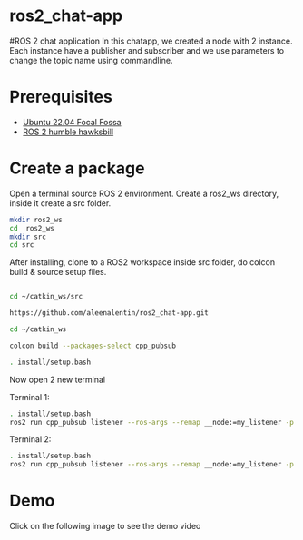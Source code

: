 # ros2_chat-app

#ROS 2 chat application 
In this chatapp, we created a node with 2 instance. Each instance have a publisher and subscriber and we use parameters to change the topic name using commandline. 

# Prerequisites

* [Ubuntu 22.04 Focal Fossa](https://releases.ubuntu.com/22.04/)
* [ROS 2 humble hawksbill ](https://docs.ros.org/en/humble/Installation/Ubuntu-Install-Debians.html)

# Create a package 

Open a terminal  source ROS 2 environment. 
Create a ros2_ws directory, inside it create a src folder.

```bash
mkdir ros2_ws
cd  ros2_ws
mkdir src
cd src

```
After installing, clone to a ROS2 workspace inside src folder, do colcon build & source setup files.

```bash

cd ~/catkin_ws/src

https://github.com/aleenalentin/ros2_chat-app.git

cd ~/catkin_ws

colcon build --packages-select cpp_pubsub

. install/setup.bash

```

Now open 2 new terminal 

Terminal 1:
```bash
. install/setup.bash
ros2 run cpp_pubsub listener --ros-args --remap __node:=my_listener -p topic1:=chat1 -p  topic2:=chat2

```
Terminal 2:

```bash
. install/setup.bash
ros2 run cpp_pubsub listener --ros-args --remap __node:=my_listener -p topic1:=chat2 -p  topic2:=chat1
```

# Demo 

Click on the following image to see the demo video









